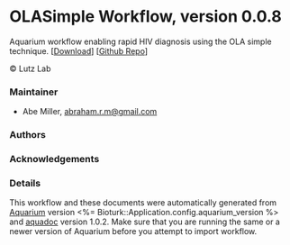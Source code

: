# OLASimple Workflow, version 0.0.8

Aquarium workflow enabling rapid HIV diagnosis using the OLA simple technique. [[Download](OLASimple-Protocols.aq)] [[Github Repo](https://github.com/gamemackerel/OLASimple-Protocols)]

&copy; Lutz Lab


### Maintainer
- Abe Miller, <abraham.r.m@gmail.com>

### Authors

### Acknowledgements

### Details
This workflow and these documents were automatically generated from
[Aquarium](http://www.aquarium.bio) version <%= Bioturk::Application.config.aquarium_version %> and
[aquadoc](https://github.com/klavinslab/aquadoc) version 1.0.2.
Make sure that you are running the same or a newer version of Aquarium before you attempt to
import workflow.
